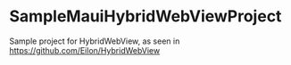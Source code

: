 # SampleMauiHybridWebViewProject
 
Sample project for HybridWebView, as seen in https://github.com/Eilon/HybridWebView
